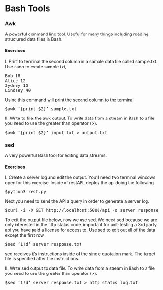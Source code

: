<h1>Bash Tools</h1>


<h3>Awk</h3>

<p>
A powerful command line tool. Useful for many things including reading structured data files in Bash.
</p>


<h4>Exercises</h4>

<p>
I.	Print to terminal the second column in a sample data file called sample.txt.  Use nano to create sample.txt,
<p>

<pre>
Bob 18
Alice 12
Sydney 13
Lindsey 40
</pre>

<p>
Using this command will print the second column to the terminal
</p>

<pre>
$awk ‘{print $2}’ sample.txt 
</pre>

<p>
II.	Write to file, the awk output.  To write data from a stream in Bash to a file you need to use the greater than operator (>). 
</p>

<pre>
$awk ‘{print $2}’ input.txt > output.txt
</pre>


<h3>sed</h3>
<p>
A very powerful Bash tool for editing data streams.
</p>


<h4>Exercises</h4>
<p>
I.	Create a server log and edit the output. You’ll need two terminal windows open for this exercise. Inside of restAPI, deploy the api doing the following
</p>
<pre>
$python3 rest.py
</pre>

<p>
Next you need to send the API a query in order to generate a server log.  
</p>
<pre>
$curl -i -X GET http://localhost:5000/api -o server_response.txt
</pre>

<p>	
	To edit the output file below, now we use sed.  We need sed because we are only interested in the http status code, important for unit-testing a 3rd party api you have paid a license for access to. Use sed to edit out all of the data except the first row
</p>

<pre>
$sed ‘1!d’ server_response.txt   
</pre>
<p>
	sed receives it’s instructions inside of the single quotation mark.  The target file is specified after the instructions.
</p>

<p>
II.	Write sed output to data file. To write data from a stream in Bash to a file you need to use the greater than operator (>). 
</p>
<pre>
$sed ‘1!d’ server_response.txt > http_status_log.txt
</pre>
